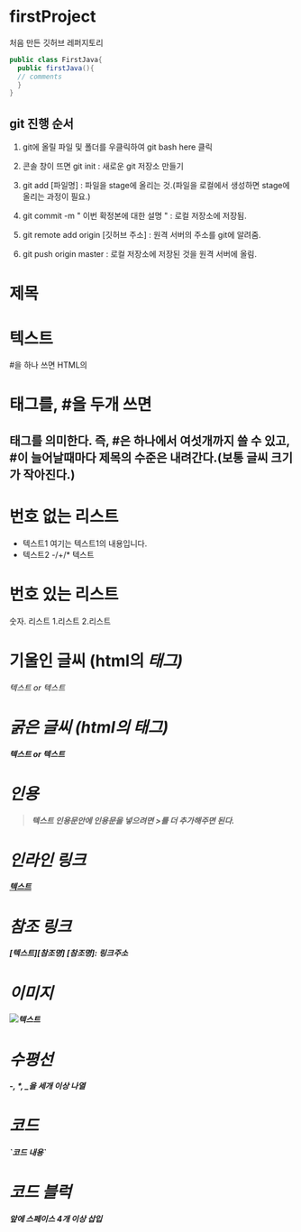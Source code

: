 ﻿# firstProject
처음 만든 깃허브 레퍼지토리
```java
public class FirstJava{
  public firstJava(){
  // comments
  }
}
```

## git 진행 순서

1. git에 올릴 파일 및 폴더를 우클릭하여 git bash here 클릭

2. 콘솔 창이 뜨면 git init : 새로운 git 저장소 만들기

3. git add [파일명] : 파일을 stage에 올리는 것.(파일을 로컬에서 생성하면 stage에 올리는 과정이 필요.)

4. git commit -m " 이번 확정본에 대한 설명 " : 로컬 저장소에 저장됨.

5. git remote add origin [깃허브 주소] : 원격 서버의 주소를 git에 알려줌.

6. git push origin master : 로컬 저장소에 저장된 것을 원격 서버에 올림.



# 제목
# 텍스트
#을 하나 쓰면 HTML의 <h1> 태그를, #을 두개 쓰면 <h2>태그를 의미한다. 즉, #은 하나에서 여섯개까지 쓸 수 있고, #이 늘어날때마다 제목의 수준은 내려간다.(보통 글씨 크기가 작아진다.)

# 번호 없는 리스트
- 텍스트1
	여기는 텍스트1의 내용입니다.
- 텍스트2
-/+/* 텍스트

# 번호 있는 리스트
숫자. 리스트
1.리스트
2.리스트

# 기울인 글씨 (html의 <em>태그)
*텍스트* or _텍스트_

# 굵은 글씨 (html의 <strong>태그)
**텍스트** or __텍스트__

# 인용
> 텍스트
인용문안에 인용문을 넣으려면 >를 더 추가해주면 된다.

# 인라인 링크
[텍스트](링크주소)

# 참조 링크
[텍스트][참조명]
[참조명]: 링크주소

# 이미지
![텍스트](이미지링크)

# 수평선
-, *, _을 세개 이상 나열

# 코드
\`코드 내용\`

# 코드 블럭
앞에 스페이스 4개 이상 삽입